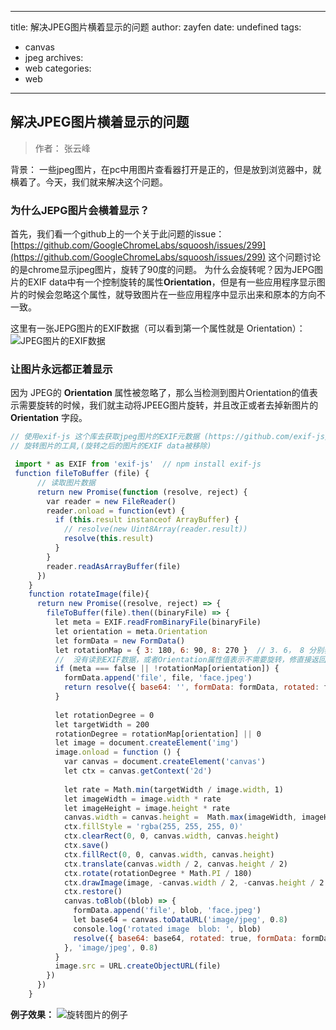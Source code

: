 ------
title: 解决JPEG图片横着显示的问题
author: zayfen
date: undefined
tags: 
 - canvas
 - jpeg
archives: 
 - web
categories: 
 - web
------
## 解决JPEG图片横着显示的问题
> 作者： 张云峰

背景： 一些jpeg图片，在pc中用图片查看器打开是正的，但是放到浏览器中，就横着了。今天，我们就来解决这个问题。

### 为什么JEPG图片会横着显示？
首先，我们看一个github上的一个关于此问题的issue： 
[https://github.com/GoogleChromeLabs/squoosh/issues/299](https://github.com/GoogleChromeLabs/squoosh/issues/299)
这个问题讨论的是chrome显示jpeg图片，旋转了90度的问题。
为什么会旋转呢？因为JEPG图片的EXIF data中有一个控制旋转的属性**Orientation**，但是有一些应用程序显示图片的时候会忽略这个属性，就导致图片在一些应用程序中显示出来和原本的方向不一致。

这里有一张JEPG图片的EXIF数据（可以看到第一个属性就是 Orientation）：
![JPEG图片的EXIF数据](https://res.cloudinary.com/zayfen/image/upload/v1570695926/img/ibvnab25sqxnz4ahapu6.png)


### 让图片永远都正着显示

因为 JPEG的 **Orientation** 属性被忽略了，那么当检测到图片Orientation的值表示需要旋转的时候，我们就主动将JPEEG图片旋转，并且改正或者去掉新图片的**Orientation** 字段。

```javascript
// 使用exif-js 这个库去获取jpeg图片的EXIF元数据 (https://github.com/exif-js/exif-js)
// 旋转图片的工具,(旋转之后的图片的EXIF data被移除)

 import * as EXIF from 'exif-js'  // npm install exif-js
 function fileToBuffer (file) {
      // 读取图片数据
      return new Promise(function (resolve, reject) {
        var reader = new FileReader()
        reader.onload = function(evt) {
          if (this.result instanceof ArrayBuffer) {
            // resolve(new Uint8Array(reader.result))
            resolve(this.result)
          }
        }
        reader.readAsArrayBuffer(file)
      })
    }
    function rotateImage(file){
      return new Promise((resolve, reject) => {
        fileToBuffer(file).then((binaryFile) => {
          let meta = EXIF.readFromBinaryFile(binaryFile)
          let orientation = meta.Orientation
          let formData = new FormData()
          let rotationMap = { 3: 180, 6: 90, 8: 270 }  // 3. 6， 8 分别表示旋转 180度，90度，270度
          //  没有读到EXIF数据，或者Orientation属性值表示不需要旋转，修直接返回数据
          if (meta === false || !rotationMap[orientation]) {
            formData.append('file', file, 'face.jpeg')
            return resolve({ base64: '', formData: formData, rotated: false })
          }
          
          let rotationDegree = 0
          let targetWidth = 200
          rotationDegree = rotationMap[orientation] || 0
          let image = document.createElement('img')
          image.onload = function () {
            var canvas = document.createElement('canvas')
            let ctx = canvas.getContext('2d')
            
            let rate = Math.min(targetWidth / image.width, 1)
            let imageWidth = image.width * rate
            let imageHeight = image.height * rate
            canvas.width = canvas.height =  Math.max(imageWidth, imageHeight)
            ctx.fillStyle = 'rgba(255, 255, 255, 0)'
            ctx.clearRect(0, 0, canvas.width, canvas.height)
            ctx.save()
            ctx.fillRect(0, 0, canvas.width, canvas.height)
            ctx.translate(canvas.width / 2, canvas.height / 2)
            ctx.rotate(rotationDegree * Math.PI / 180)
            ctx.drawImage(image, -canvas.width / 2, -canvas.height / 2 + (canvas.height - imageHeight) / 2, imageWidth, imageHeight)
            ctx.restore()
            canvas.toBlob((blob) => {
              formData.append('file', blob, 'face.jpeg')
              let base64 = canvas.toDataURL('image/jpeg', 0.8)
              console.log('rotated image  blob: ', blob)
              resolve({ base64: base64, rotated: true, formData: formData })
            }, 'image/jpeg', 0.8)
          }
          image.src = URL.createObjectURL(file)
        })
      })
    }

```


**例子效果：**
![旋转图片的例子](https://res.cloudinary.com/zayfen/image/upload/v1570701062/img/xfol8p1pqxdt4srgpsi2.png)






